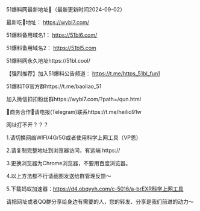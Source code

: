 51爆料网最新地址👋（最新更新时间2024-09-02）


最新吃🍉地址： https://wybl7.com/ 

51爆料备用域名1： https://51bl6.com/

51爆料备用域名2：  https://51bl5.com

51爆料网永久地址https://51bl.cool/

【强烈推荐】加入51爆料公告频道： https://t.me/https_51bl_fun1

51爆料TG官方群https://t.me/baoliao_51

加入微信扣扣粉丝群https://wybl7.com/?path=/qun.html

🤝商务合作🤝请电报(Telegram)联系https://t.me/heilio91w

网址打不开？？？

1.请切换网络WIFI/4G/5G或者使用科学上网工具（VP恩）

2.请复制完整地址到浏览器访问，有远端 https://

3.更换浏览器为Chrome浏览器，不要用百度浏览器。

4.以上方法都不行请截图发送给群管理反馈～

5.下载蚂蚁加速器：https://d4.obqyyh.com/c-5016/a-brEXR科学上网工具

请把网址或者QQ群分享给身边有需要的人，您的转发、分享是我们前进的动力～
